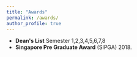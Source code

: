 ```yaml
---
title: "Awards"
permalink: /awards/
author_profile: true
---
```


* **Dean's List** Semester 1,2,3,4,5,6,7,8
* **Singapore Pre Graduate Award** (SIPGA) 2018.
